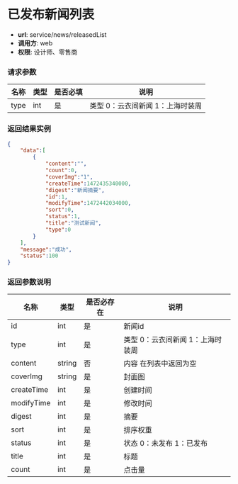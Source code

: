 已发布新闻列表
=======

- **url**: service/news/releasedList
- **调用方**: web
- **权限**: 设计师、零售商

### 请求参数

| 名称 | 类型 | 是否必填 |                说明               |
|------|------|----------|-----------------------------------|
| type | int  | 是       | 类型		0：云衣间新闻 1：上海时装周 |

### 返回结果实例

```json
{
	"data":[
		{
			"content":"",
			"count":0,
			"coverImg":"1",
			"createTime":1472435340000,
			"digest":"新闻摘要",
			"id":1,
			"modifyTime":1472442034000,
			"sort":0,
			"status":1,
			"title":"测试新闻",
			"type":0
		}
	],
	"message":"成功",
	"status":100
}
```
### 返回参数说明
|    名称   |  类型  | 是否必存在 |                  说明                  |
|-----------|--------|------------|----------------------------------------|
| id        | int    | 是         |新闻id								   |
| type      | int    | 是         |类型		0：云衣间新闻 1：上海时装周	   |
| content   | string | 否         |内容	  在列表中返回为空 				   |
| coverImg  | string | 是         |封面图 								   |	
| createTime| int	 | 是         |创建时间								   |
| modifyTime| int    | 是         |修改时间								   |	
| digest    | int    | 是         |摘要									   |
| sort      | int    | 是         |排序权重								   |	
| status    | int    | 是         |状态 0：未发布 1：已发布				   |
| title     | int    | 是         |标题     							   |	
| count     | int    | 是         |点击量								   |	
